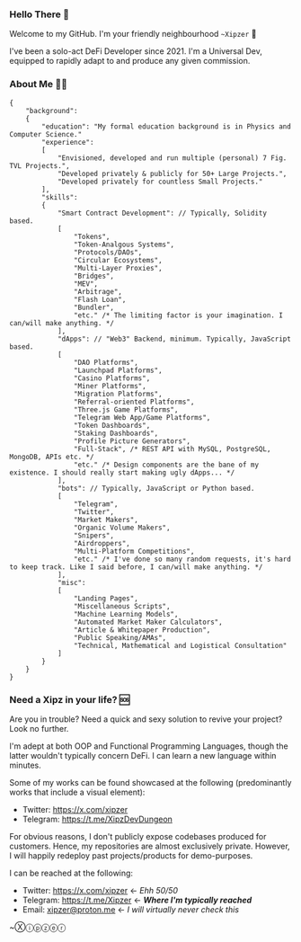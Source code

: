 ### Hello There 🧠
Welcome to my GitHub. I'm your friendly neighbourhood ```~Xipzer``` 💎

I've been a solo-act DeFi Developer since 2021. I'm a Universal Dev, equipped to rapidly adapt to and produce any given commission.

### About Me 👨‍💻
```
{
    "background":
    {
        "education": "My formal education background is in Physics and Computer Science."
        "experience":
        [
            "Envisioned, developed and run multiple (personal) 7 Fig. TVL Projects.",
            "Developed privately & publicly for 50+ Large Projects.",
            "Developed privately for countless Small Projects."
        ],
        "skills":
        {
            "Smart Contract Development": // Typically, Solidity based.
            [
                "Tokens",
                "Token-Analgous Systems",
                "Protocols/DAOs",
                "Circular Ecosystems",
                "Multi-Layer Proxies",
                "Bridges",
                "MEV",
                "Arbitrage",
                "Flash Loan",
                "Bundler",
                "etc." /* The limiting factor is your imagination. I can/will make anything. */
            ],
            "dApps": // "Web3" Backend, minimum. Typically, JavaScript based.
            [
                "DAO Platforms",
                "Launchpad Platforms",
                "Casino Platforms",
                "Miner Platforms",
                "Migration Platforms",
                "Referral-oriented Platforms",
                "Three.js Game Platforms",
                "Telegram Web App/Game Platforms",
                "Token Dashboards",
                "Staking Dashboards",
                "Profile Picture Generators",
                "Full-Stack", /* REST API with MySQL, PostgreSQL, MongoDB, APIs etc. */
                "etc." /* Design components are the bane of my existence. I should really start making ugly dApps... */
            ],
            "bots": // Typically, JavaScript or Python based.
            [
                "Telegram",
                "Twitter",
                "Market Makers",
                "Organic Volume Makers",
                "Snipers",
                "Airdroppers",
                "Multi-Platform Competitions",
                "etc." /* I've done so many random requests, it's hard to keep track. Like I said before, I can/will make anything. */
            ],
            "misc":
            [
                "Landing Pages",
                "Miscellaneous Scripts",
                "Machine Learning Models",
                "Automated Market Maker Calculators",
                "Article & Whitepaper Production",
                "Public Speaking/AMAs",
                "Technical, Mathematical and Logistical Consultation"
            ]
        }
    }
}
```
### Need a Xipz in your life? 🆘

Are you in trouble? Need a quick and sexy solution to revive your project? Look no further.

I'm adept at both OOP and Functional Programming Languages, though the latter wouldn't typically concern DeFi. I can learn a new language within minutes.

Some of my works can be found showcased at the following (predominantly works that include a visual element):
- Twitter: https://x.com/xipzer
- Telegram: https://t.me/XipzDevDungeon

For obvious reasons, I don't publicly expose codebases produced for customers. Hence, my repositories are almost exclusively private. However, I will happily redeploy past projects/products for demo-purposes. 

I can be reached at the following:
- Twitter: https://x.com/xipzer <- <i>Ehh 50/50</i>
- Telegram: https://t.me/Xipzer <- <b><i>Where I'm typically reached</i></b>
- Email: xipzer@proton.me <- <i>I will virtually never check this</i>

~Ⓧⓘⓟⓩⓔⓡ
